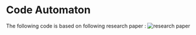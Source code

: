 # Code Automaton

The following code is based on following research paper : ![research paper](https://arxiv.org/abs/1705.07962)